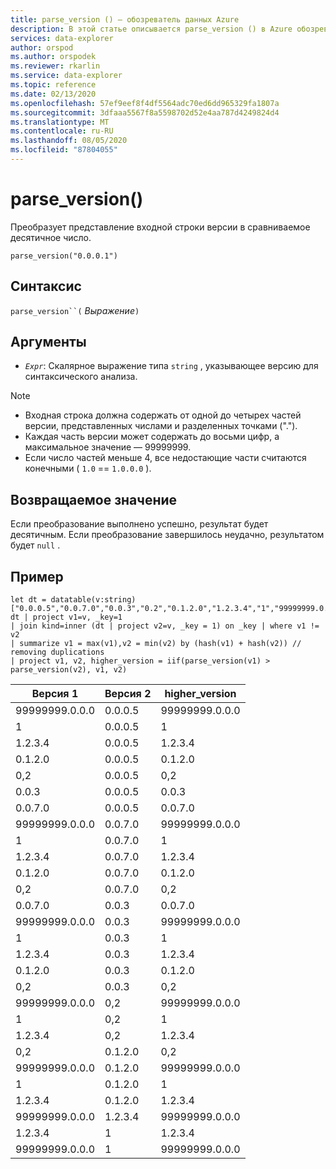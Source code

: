 ```yaml
---
title: parse_version () — обозреватель данных Azure
description: В этой статье описывается parse_version () в Azure обозреватель данных.
services: data-explorer
author: orspod
ms.author: orspodek
ms.reviewer: rkarlin
ms.service: data-explorer
ms.topic: reference
ms.date: 02/13/2020
ms.openlocfilehash: 57ef9eef8f4df5564adc70ed6dd965329fa1807a
ms.sourcegitcommit: 3dfaaa5567f8a5598702d52e4aa787d4249824d4
ms.translationtype: MT
ms.contentlocale: ru-RU
ms.lasthandoff: 08/05/2020
ms.locfileid: "87804055"
---
```

# <a name="parse_version"></a>parse_version()

Преобразует представление входной строки версии в сравниваемое десятичное число.

```kusto
parse_version("0.0.0.1")
```

## <a name="syntax"></a>Синтаксис

`parse_version``(` *Выражение*`)`

## <a name="arguments"></a>Аргументы

* *`Expr`*: Скалярное выражение типа `string` , указывающее версию для синтаксического анализа.

> [!NOTE]
> * Входная строка должна содержать от одной до четырех частей версии, представленных числами и разделенных точками (".").
> * Каждая часть версии может содержать до восьми цифр, а максимальное значение — 99999999.
> * Если число частей меньше 4, все недостающие части считаются конечными ( `1.0`  ==  `1.0.0.0` ).

## <a name="returns"></a>Возвращаемое значение

Если преобразование выполнено успешно, результат будет десятичным.
Если преобразование завершилось неудачно, результатом будет `null` .

## <a name="example"></a>Пример

```kusto
let dt = datatable(v:string)
["0.0.0.5","0.0.7.0","0.0.3","0.2","0.1.2.0","1.2.3.4","1","99999999.0.0.0"];
dt | project v1=v, _key=1 
| join kind=inner (dt | project v2=v, _key = 1) on _key | where v1 != v2
| summarize v1 = max(v1),v2 = min(v2) by (hash(v1) + hash(v2)) // removing duplications
| project v1, v2, higher_version = iif(parse_version(v1) > parse_version(v2), v1, v2)

```

|Версия 1|Версия 2|higher_version|
|---|---|---|
|99999999.0.0.0|0.0.0.5|99999999.0.0.0|
|1|0.0.0.5|1|
|1.2.3.4|0.0.0.5|1.2.3.4|
|0.1.2.0|0.0.0.5|0.1.2.0|
|0,2|0.0.0.5|0,2|
|0.0.3|0.0.0.5|0.0.3|
|0.0.7.0|0.0.0.5|0.0.7.0|
|99999999.0.0.0|0.0.7.0|99999999.0.0.0|
|1|0.0.7.0|1|
|1.2.3.4|0.0.7.0|1.2.3.4|
|0.1.2.0|0.0.7.0|0.1.2.0|
|0,2|0.0.7.0|0,2|
|0.0.7.0|0.0.3|0.0.7.0|
|99999999.0.0.0|0.0.3|99999999.0.0.0|
|1|0.0.3|1|
|1.2.3.4|0.0.3|1.2.3.4|
|0.1.2.0|0.0.3|0.1.2.0|
|0,2|0.0.3|0,2|
|99999999.0.0.0|0,2|99999999.0.0.0|
|1|0,2|1|
|1.2.3.4|0,2|1.2.3.4|
|0,2|0.1.2.0|0,2|
|99999999.0.0.0|0.1.2.0|99999999.0.0.0|
|1|0.1.2.0|1|
|1.2.3.4|0.1.2.0|1.2.3.4|
|99999999.0.0.0|1.2.3.4|99999999.0.0.0|
|1.2.3.4|1|1.2.3.4|
|99999999.0.0.0|1|99999999.0.0.0|
